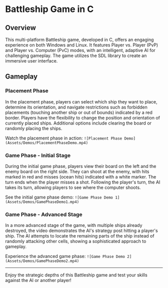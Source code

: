 # Battleship Game in C

## Overview
This multi-platform Battleship game, developed in C, offers an engaging experience on both Windows and Linux. It features Player vs. Player (PvP) and Player vs. Computer (PvC) modes, with an intelligent, adaptive AI for challenging gameplay. The game utilizes the SDL library to create an immersive user interface.

## Gameplay
### Placement Phase
In the placement phase, players can select which ship they want to place, determine its orientation, and navigate restrictions such as forbidden placements (touching another ship or out of bounds) indicated by a red border. Players have the flexibility to change the position and orientation of currently placed ships. Additional options include clearing the board or randomly placing the ships.

Watch the placement phase in action:
`![Placement Phase Demo](Assets/Demos/PlacementPhaseDemo.mp4)`

### Game Phase - Initial Stage
During the initial game phase, players view their board on the left and the enemy board on the right side. They can shoot at the enemy, with hits marked in red and misses (ocean hits) indicated with a white marker. The turn ends when the player misses a shot. Following the player's turn, the AI takes its turn, allowing players to see where the computer shoots.

See the initial game phase demo:
`![Game Phase Demo 1](Assets/Demos/GamePhaseDemo1.mp4)`

### Game Phase - Advanced Stage
In a more advanced stage of the game, with multiple ships already destroyed, the video demonstrates the AI's strategy post hitting a player's ship. The AI attempts to locate the remaining parts of the ship instead of randomly attacking other cells, showing a sophisticated approach to gameplay.

Experience the advanced game phase:
`![Game Phase Demo 2](Assets/Demos/GamePhaseDemo2.mp4)`

---

Enjoy the strategic depths of this Battleship game and test your skills against the AI or another player!

